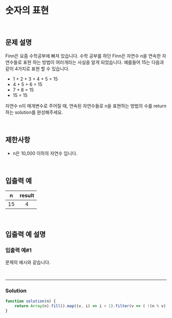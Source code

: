 # 숫자의 표현

<br/>

## 문제 설명
Finn은 요즘 수학공부에 빠져 있습니다. 수학 공부를 하던 Finn은 자연수 n을 연속한 자연수들로 표현 하는 방법이 여러개라는 사실을 알게 되었습니다. 
예를들어 15는 다음과 같이 4가지로 표현 할 수 있습니다.

- 1 + 2 + 3 + 4 + 5 = 15
- 4 + 5 + 6 = 15
- 7 + 8 = 15
- 15 = 15

자연수 n이 매개변수로 주어질 때, 연속된 자연수들로 n을 표현하는 방법의 수를 return하는 solution를 완성해주세요.

<br/>

## 제한사항
- n은 10,000 이하의 자연수 입니다.

<br/>

## 입출력 예
| n | result |
| :---: | :---: |
| 15 | 4 |

<br/>

## 입출력 예 설명

### 입출력 예#1
문제의 예시와 같습니다.

<br/>

---

### Solution
```javascript
function solution(n) {
    return Array(n).fill().map((v, i) => i + 1).filter(v => ( !(n % v) && (v % 2)) ).length;
}
```